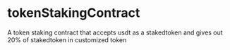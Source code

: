 # tokenStakingContract
A token staking contract that accepts usdt as a stakedtoken and gives out 20% of stakedtoken in customized token
